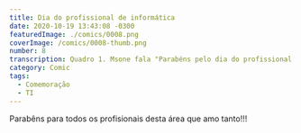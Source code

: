 ```yaml
---
title: Dia do profissional de informática
date: 2020-10-19 13:43:08 -0300
featuredImage: ./comics/0008.png
coverImage: /comics/0008-thumb.png
number: 8
transcription: Quadro 1. Msone fala "Parabéns pelo dia do profissional de tecnologia da informação! Para as pessoas dedicadas a facilitar, automatizar e otimizar as nossas rotinas garantindo um futuro melhor". Quadro 2. Msone fala "e também para o profissional do diminutivo, com seus programinhas, paginazinhas, rotinazinhas, prazinhos...".
category: Comic
tags:
  - Comemoração
  - TI
---
```


Parabêns para todos os profisionais desta área que amo tanto!!!
